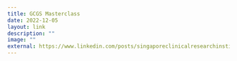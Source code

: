 ```yaml
---
title: GCGS Masterclass
date: 2022-12-05
layout: link
description: ""
image: ""
external: https://www.linkedin.com/posts/singaporeclinicalresearchinstitute_gcgs-masterclass-gynoncology-activity-7005448425131454464-UzOi?utm_source=share&utm_medium=member_desktop
---
```


